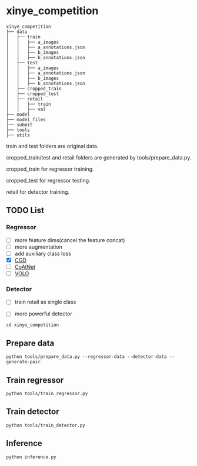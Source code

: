 # xinye_competition

```plain
xinye_competition
├── data
│   ├── train
│   │   ├── a_images
│   │   ├── a_annotations.json
│   │   ├── b_images
│   │   ├── b_annotations.json
│   ├── test
│   │   ├── a_images
│   │   ├── a_annotations.json
│   │   ├── b_images
│   │   ├── b_annotations.json
│   ├── cropped_train
│   ├── cropped_test
│   ├── retail
│   │   ├── train
│   │   ├── val
├── model
├── model_files
├── submit
├── tools
├── utils
```

train and test folders are original data.

cropped_train/test and retail folders are generated by tools/prepare_data.py.

cropped_train for regressor training.

cropped_test for regressor testing.


retail for detector training.

## TODO List

### Regressor
- [ ] more feature dims(cancel the feature concat)
- [ ] more augmentation
- [ ] add auxiliary class loss 
- [x] [CGD](https://arxiv.org/pdf/1903.10663v4.pdf)
- [ ] [CoAtNet](https://arxiv.org/pdf/2106.04803v1.pdf)
- [ ] [VOLO](https://arxiv.org/pdf/2106.13112v2.pdf)

### Detector
- [ ] train retail as single class
- [ ] more powerful detector



```shell
cd xinye_competition
```

## Prepare data
```shell
python tools/prepare_data.py --regressor-data --detector-data --generate-pair
```

## Train regressor
```shell
python tools/train_regressor.py
```

## Train detector
```shell
python tools/train_detector.py
```

## Inference
```shell
python inference.py
```
